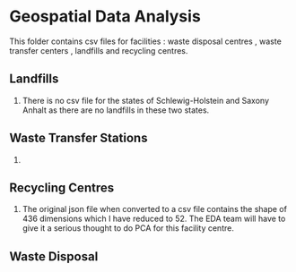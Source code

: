 # Geospatial Data Analysis 

This folder contains csv files for facilities : waste disposal centres , waste transfer centers , landfills and recycling centres. 

## Landfills 

1. There is no csv file for the states of Schlewig-Holstein and Saxony Anhalt as there are no landfills in these two states. 

## Waste Transfer Stations 

1. 

## Recycling Centres

1. The original json file when converted to a csv file contains the shape of 436 dimensions which I have reduced to 52. The EDA team will have to give it a serious thought to do PCA for this facility centre. 


## Waste Disposal 


